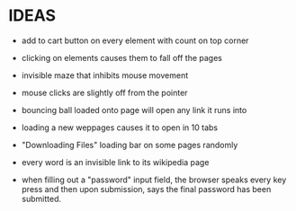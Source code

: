 
# IDEAS

 - add to cart button on every element with count on top corner

 - clicking on elements causes them to fall off the pages

 - invisible maze that inhibits mouse movement

 - mouse clicks are slightly off from the pointer

 - bouncing ball loaded onto page will open any link it runs into

 - loading a new weppages causes it to open in 10 tabs

 - "Downloading Files" loading bar on some pages randomly

 - every word is an invisible link to its wikipedia page

 - when filling out a "password" input field, the browser speaks every key press and then upon submission, says the final password has been submitted. 

